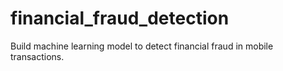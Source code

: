 # financial_fraud_detection
Build machine learning model to detect financial fraud in mobile transactions.
